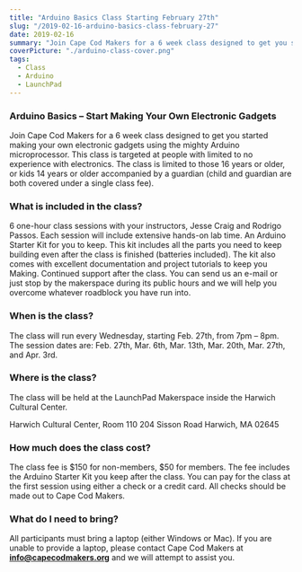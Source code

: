 ```yaml
---
title: "Arduino Basics Class Starting February 27th"
slug: "/2019-02-16-arduino-basics-class-february-27"
date: 2019-02-16
summary: "Join Cape Cod Makers for a 6 week class designed to get you started making your own electronic gadgets using the mighty Arduino microprocessor."
coverPicture: "./arduino-class-cover.png"
tags:
  - Class
  - Arduino
  - LaunchPad
---
```



### Arduino Basics – Start Making Your Own Electronic Gadgets

Join Cape Cod Makers for a 6 week class designed to get you started making your own electronic gadgets using the mighty Arduino microprocessor. This class is targeted at people with limited to no experience with electronics. The class is limited to those 16 years or older, or kids 14 years or older accompanied by a guardian (child and guardian are both covered under a single class fee).

### What is included in the class?

6 one-hour class sessions with your instructors, Jesse Craig and Rodrigo Passos. Each session will include extensive hands-on lab time.
An Arduino Starter Kit for you to keep. This kit includes all the parts you need to keep building even after the class is finished (batteries included). The kit also comes with excellent documentation and project tutorials to keep you Making.
Continued support after the class. You can send us an e-mail or just stop by the makerspace during its public hours and we will help you overcome whatever roadblock you have run into.

### When is the class?

The class will run every Wednesday, starting Feb. 27th, from 7pm – 8pm. The session dates are: Feb. 27th, Mar. 6th, Mar. 13th, Mar. 20th, Mar. 27th, and Apr. 3rd.

### Where is the class?

The class will be held at the LaunchPad Makerspace inside the Harwich Cultural Center.

Harwich Cultural Center, Room 110
204 Sisson Road
Harwich, MA 02645

### How much does the class cost?

The class fee is $150 for non-members, $50 for members. The fee includes the Arduino Starter Kit you keep after the class. You can pay for the class at the first session using either a check or a credit card. All checks should be made out to Cape Cod Makers.

### What do I need to bring?

All participants must bring a laptop (either Windows or Mac). If you are unable to provide a laptop, please contact Cape Cod Makers at **info@capecodmakers.org** and we will attempt to assist you.

